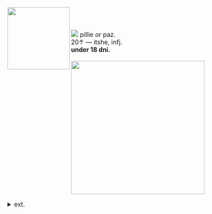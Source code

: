 <img align="left" src="https://files.catbox.moe/n7ud2g.gif" width="140" align="center"> <br><br><br> <img src="https://files.catbox.moe/dmariv.ico"> pillie <i>or</i> paz.
<br> 20↑ — itshe, infj.
<br><b>under 18 dni. </b>
<br><br><img src="https://files.catbox.moe/web4q7.gif" width="300">
<p></p>
  <details><summary> ext. </summary>
may come off a little bit pretentious sometimes! oopsie...
<p></p>
<img src="https://64.media.tumblr.com/edc5bd1dbee7f914a11ca395b8aded24/e747c25959932209-db/s75x75_c1/48caf76493c6a6f940009ca378369653578265ff.gifv"> disabled & mobility aid user.<br>live with chronic pain and heart problems. cannot catch a break.
<p></p>
<b>playing:</b> octopath traveler 2. final fantasy x/x-2. evil tonight.
    <p></p>
<p></p>
</details>


